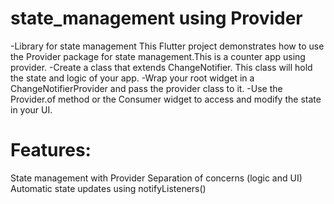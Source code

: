# state_management using Provider

-Library for state management
This Flutter project demonstrates how to use the Provider package for state management.This is a counter app using provider.
-Create a class that extends ChangeNotifier. This class will hold the state and logic of your app.
-Wrap your root widget in a ChangeNotifierProvider and pass the provider class to it.
-Use the Provider.of method or the Consumer widget to access and modify the state in your UI.

# Features:
State management with Provider
Separation of concerns (logic and UI)
Automatic state updates using notifyListeners()
